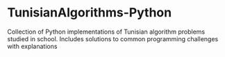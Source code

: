 # TunisianAlgorithms-Python
Collection of Python implementations of Tunisian algorithm problems studied in school. Includes solutions to common programming challenges with explanations
